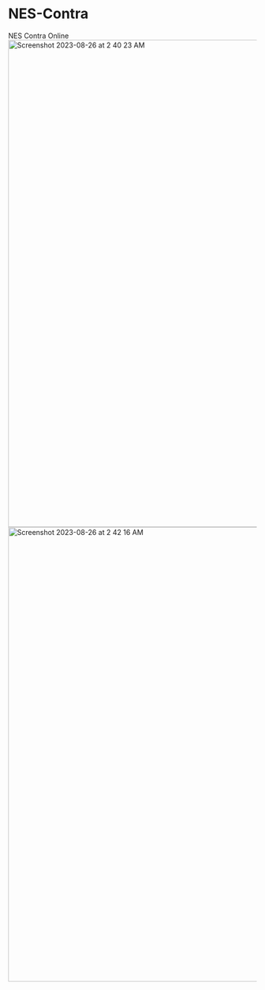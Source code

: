 # NES-Contra
NES Contra Online
<img width="985" alt="Screenshot 2023-08-26 at 2 40 23 AM" src="https://github.com/sudo-self/NES-Contra/assets/119916323/001a8929-2ff0-4657-b0ea-bf5c08f5ab6e">
<img width="919" alt="Screenshot 2023-08-26 at 2 42 16 AM" src="https://github.com/sudo-self/NES-Contra/assets/119916323/b342e352-6a7b-4641-9b06-b751bdac8208">
